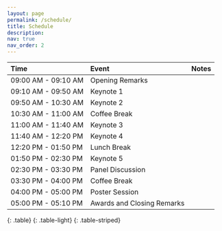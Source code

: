 ```yaml
---
layout: page
permalink: /schedule/
title: Schedule
description:
nav: true
nav_order: 2
---
```


| **Time** | **Event** | **Notes** |
| :------| :------- | :------- |
| 09:00 AM - 09:10 AM | Opening Remarks           |    |
| 09:10 AM - 09:50 AM | Keynote 1                 |    |
| 09:50 AM - 10:30 AM | Keynote 2                 |    |
| 10:30 AM - 11:00 AM | Coffee Break              |    |
| 11:00 AM - 11:40 AM | Keynote 3                 |    |
| 11:40 AM - 12:20 PM | Keynote 4                 |    |
| 12:20 PM - 01:50 PM | Lunch Break               |    |
| 01:50 PM - 02:30 PM | Keynote 5                 |    |
| 02:30 PM - 03:30 PM | Panel Discussion          |    |
| 03:30 PM - 04:00 PM | Coffee Break              |    |
| 04:00 PM - 05:00 PM | Poster Session            |    |
| 05:00 PM - 05:10 PM | Awards and Closing Remarks |    |
{: .table}
{: .table-light}
{: .table-striped}